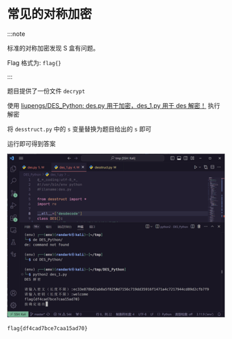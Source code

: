# 常见的对称加密

:::note

标准的对称加密发现 S 盒有问题。

Flag 格式为: `flag{}`

:::

题目提供了一份文件 `decrypt`

使用 [liupengs/DES_Python: des.py 用于加密，des_1.py 用于 des 解密！](https://github.com/liupengs/DES_Python) 执行解密

将 `desstruct.py` 中的 `s` 变量替换为题目给出的 `s` 即可

运行即可得到答案

![img](img/image_20241206-110613.png)

```flag
flag{df4cad7bce7caa15ad70}
```
